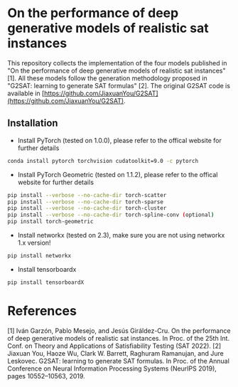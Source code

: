 # On the performance of deep generative models of realistic sat instances

This repository collects the implementation of the four models published in "On the performance of deep generative models of realistic sat instances" [1]. All these models follow the generation methodology proposed in "G2SAT: learning to generate SAT formulas" [2]. The original G2SAT code is available in [https://github.com/JiaxuanYou/G2SAT](https://github.com/JiaxuanYou/G2SAT).

## Installation

- Install PyTorch (tested on 1.0.0), please refer to the offical website for further details
```bash
conda install pytorch torchvision cudatoolkit=9.0 -c pytorch
```
- Install PyTorch Geometric (tested on 1.1.2), please refer to the offical website for further details
```bash
pip install --verbose --no-cache-dir torch-scatter
pip install --verbose --no-cache-dir torch-sparse
pip install --verbose --no-cache-dir torch-cluster
pip install --verbose --no-cache-dir torch-spline-conv (optional)
pip install torch-geometric
```
- Install networkx (tested on 2.3), make sure you are not using networkx 1.x version!
```bash
pip install networkx
```
- Install tensorboardx
```bash
pip install tensorboardX
```

# References

[1] Iván Garzón, Pablo Mesejo, and Jesús Giráldez-Cru. On the performance of deep generative models of realistic sat instances. In Proc. of the 25th Int. Conf. on Theory and Applications of Satisfiability Testing (SAT 2022).
[2] Jiaxuan You, Haoze Wu, Clark W. Barrett, Raghuram Ramanujan, and Jure Leskovec. G2SAT: learning to generate SAT formulas. In Proc. of the Annual Conference on Neural Information Processing Systems (NeurIPS 2019), pages 10552–10563, 2019.
